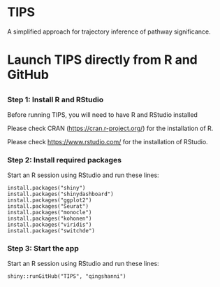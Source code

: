 # TIPS
A simplified approach for trajectory inference of pathway significance.
# Launch TIPS directly from R and GitHub
## 

### Step 1: Install R and RStudio
Before running TIPS, you will need to have R and RStudio installed

Please check CRAN (https://cran.r-project.org/) for the installation of R.

Please check https://www.rstudio.com/ for the installation of RStudio.

### Step 2: Install required packages

Start an R session using RStudio and run these lines:
```
install.packages("shiny")
install.packages("shinydashboard")
install.packages("ggplot2")
install.packages("Seurat")
install.packages("monocle")
install.packages("kohonen")
install.packages("viridis")
install.packages("switchde")
```

### Step 3: Start the app

Start an R session using RStudio and run these lines:


```
shiny::runGitHub("TIPS", "qingshanni")    
```